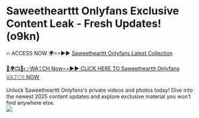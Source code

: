 # Saweethearttt Onlyfans Exclusive Content Leak - Fresh Updates! (o9kn)

🔥 ACCESS NOW 🌍==►► <a href="https://tinyurl.com/kvy9nzfs" rel="nofollow">Saweethearttt Onlyfans Latest Collection</a>
<br><br>
[🔴🌍📺📱👉WA𝚃CH Now==►► CLICK HERE TO Saweethearttt Onlyfans 𝚆𝙰𝚃𝙲𝙷 NOW](https://tinyurl.com/kvy9nzfs)
<br><br>
Unlock Saweethearttt Onlyfans's private videos and photos today! Dive into the newest 2025 content updates and explore exclusive material you won’t find anywhere else.
<br>
<a href="https://tinyurl.com/kvy9nzfs" rel="nofollow" data-target="animated-image.originalLink"><img src="https://camo.githubusercontent.com/8a4f000d20f83aca3bf7ec5f350d767afa0574a8a352519fd8cfa583a6f93a33/68747470733a2f2f692e696d6775722e636f6d2f644a486b345a712e676966" data-canonical-src="https://i.imgur.com/dJHk4Zq.gif" style="max-width: 100%; display: inline-block;" data-target="animated-image.originalImage"></a>
<br>
